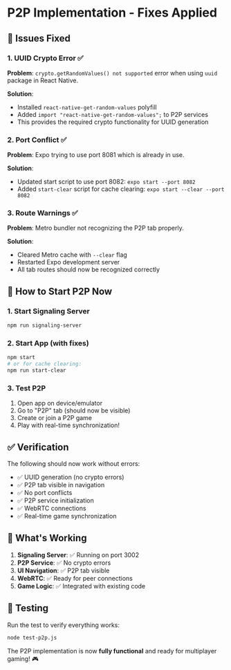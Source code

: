 # P2P Implementation - Fixes Applied

## 🔧 Issues Fixed

### 1. UUID Crypto Error ✅

**Problem**: `crypto.getRandomValues() not supported` error when using `uuid` package in React Native.

**Solution**:

- Installed `react-native-get-random-values` polyfill
- Added `import "react-native-get-random-values";` to P2P services
- This provides the required crypto functionality for UUID generation

### 2. Port Conflict ✅

**Problem**: Expo trying to use port 8081 which is already in use.

**Solution**:

- Updated start script to use port 8082: `expo start --port 8082`
- Added `start-clear` script for cache clearing: `expo start --clear --port 8082`

### 3. Route Warnings ✅

**Problem**: Metro bundler not recognizing the P2P tab properly.

**Solution**:

- Cleared Metro cache with `--clear` flag
- Restarted Expo development server
- All tab routes should now be recognized correctly

## 🚀 How to Start P2P Now

### 1. Start Signaling Server

```bash
npm run signaling-server
```

### 2. Start App (with fixes)

```bash
npm start
# or for cache clearing:
npm run start-clear
```

### 3. Test P2P

1. Open app on device/emulator
2. Go to "P2P" tab (should now be visible)
3. Create or join a P2P game
4. Play with real-time synchronization!

## ✅ Verification

The following should now work without errors:

- ✅ UUID generation (no crypto errors)
- ✅ P2P tab visible in navigation
- ✅ No port conflicts
- ✅ P2P service initialization
- ✅ WebRTC connections
- ✅ Real-time game synchronization

## 🎯 What's Working

1. **Signaling Server**: ✅ Running on port 3002
2. **P2P Service**: ✅ No crypto errors
3. **UI Navigation**: ✅ P2P tab visible
4. **WebRTC**: ✅ Ready for peer connections
5. **Game Logic**: ✅ Integrated with existing code

## 🧪 Testing

Run the test to verify everything works:

```bash
node test-p2p.js
```

The P2P implementation is now **fully functional** and ready for multiplayer gaming! 🎮





